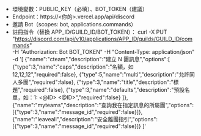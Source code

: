- 環境變數：PUBLIC_KEY（必填）、BOT_TOKEN（建議）
- Endpoint：https://<你的>.vercel.app/api/discord
- 邀請 Bot（scopes: bot, applications.commands）
- 註冊指令（替換 APP_ID/GUILD_ID/BOT_TOKEN）：
curl -X PUT "https://discord.com/api/v10/applications/APP_ID/guilds/GUILD_ID/commands" \
  -H "Authorization: Bot BOT_TOKEN" -H "Content-Type: application/json" \
  -d '[
    {"name":"cteam","description":"建立 N 團訊息","options":[
      {"type":3,"name":"caps","description":"名額，如 12,12,12","required":false},
      {"type":5,"name":"multi","description":"允許同人多團","required":false},
      {"type":3,"name":"title","description":"標題","required":false},
      {"type":3,"name":"defaults","description":"預設名單，如：1: <@ID> <@ID>","required":false}
    ]},
    {"name":"myteams","description":"查詢我在指定訊息的所屬團","options":[{"type":3,"name":"message_id","required":false}]},
    {"name":"leaveall","description":"安全離團指引","options":[{"type":3,"name":"message_id","required":false}]}
  ]'
